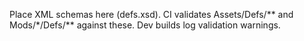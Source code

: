 Place XML schemas here (defs.xsd).
CI validates Assets/Defs/** and Mods/*/Defs/** against these.
Dev builds log validation warnings.
